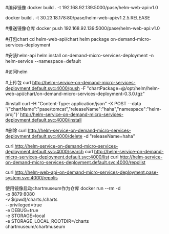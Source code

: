 #编译镜像
docker build . -t 192.168.92.139:5000/pase/helm-web-api:v1.0

docker build . -t 30.23.18.178:80/pase/helm-web-api:v1.2.5.RELEASE

#推送镜像仓库
docker push  192.168.92.139:5000/pase/helm-web-api:v1.0

#打包chart
cd helm-web-api/chart
helm  package on-demand-micro-services-deployment

#安装helm-api
helm install on-demand-micro-services-deployment -n helm-service --namespace=default


#访问helm

#上传包
curl   http://helm-service-on-demand-micro-services-deployment.default.svc:4000/push -F "chartPackage=@/opt/helm/helm-web-api/chart/on-demand-micro-services-deployment-0.3.0.tgz"

#install
curl -H "Content-Type: application/json" -X POST  --data '{"chartName":"pase/tomcat","releaseName":"haha","namespace":"helm-proj"}'   http://helm-service-on-demand-micro-services-deployment.default.svc:4000/install

#删除
curl  http://helm-service-on-demand-micro-services-deployment.default.svc:4000/delete -d "releaseName=haha"

curl   http://helm-service-on-demand-micro-services-deployment.default.svc:4000/search
curl   http://helm-service-on-demand-micro-services-deployment.default.svc:4000/list
curl   http://helm-service-on-demand-micro-services-deployment.default.svc:4000/repolist


curl   http://helm-web-api-on-demand-micro-services-deployment.pase-system.svc:4000/repolis


使用镜像启动chartmuseum作为仓库
docker run --rm -d \
  -p 8879:8080 \
  -v $(pwd)/charts:/charts \
  --privileged=true  \
  -e DEBUG=true \
  -e STORAGE=local \
  -e STORAGE_LOCAL_ROOTDIR=/charts \
  chartmuseum/chartmuseum
